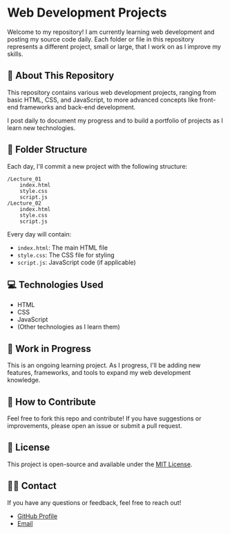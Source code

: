 # Web Development Projects

Welcome to my repository! I am currently learning web development and posting my source code daily. Each folder or file in this repository represents a different project, small or large, that I work on as I improve my skills.

## 🚀 About This Repository

This repository contains various web development projects, ranging from basic HTML, CSS, and JavaScript, to more advanced concepts like front-end frameworks and back-end development.

I post daily to document my progress and to build a portfolio of projects as I learn new technologies.

## 📂 Folder Structure

Each day, I'll commit a new project with the following structure:

```
/Lecture_01
    index.html
    style.css
    script.js
/Lecture_02
    index.html
    style.css
    script.js
```
Every day will contain:

- `index.html`: The main HTML file
- `style.css`: The CSS file for styling
- `script.js`: JavaScript code (if applicable)

## 💻 Technologies Used

- HTML
- CSS
- JavaScript
- (Other technologies as I learn them)

## 🚧 Work in Progress

This is an ongoing learning project. As I progress, I'll be adding new features, frameworks, and tools to expand my web development knowledge.

## 📅 How to Contribute

Feel free to fork this repo and contribute! If you have suggestions or improvements, please open an issue or submit a pull request.

## 📝 License

This project is open-source and available under the [MIT License](LICENSE).

## 🙋‍♂️ Contact

If you have any questions or feedback, feel free to reach out!

- [GitHub Profile](<https://github.com/adityxrajj>)
- [Email](aditya0503sfs@gmail.com)
